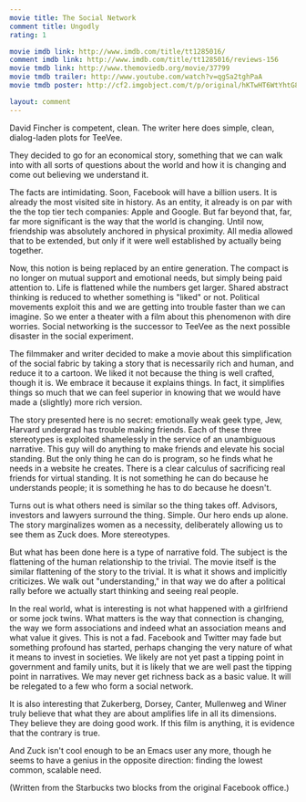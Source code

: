 ```yaml
---
movie title: The Social Network
comment title: Ungodly
rating: 1

movie imdb link: http://www.imdb.com/title/tt1285016/
comment imdb link: http://www.imdb.com/title/tt1285016/reviews-156
movie tmdb link: http://www.themoviedb.org/movie/37799
movie tmdb trailer: http://www.youtube.com/watch?v=qgSa2tghPaA
movie tmdb poster: http://cf2.imgobject.com/t/p/original/hKTwHT6WtYhtG8U2PJQSQH2y4oD.jpg

layout: comment
---
```


David Fincher is competent, clean. The writer here does simple, clean, dialog-laden plots for TeeVee.

They decided to go for an economical story, something that we can walk into with all sorts of questions about the world and how it is changing and come out believing we understand it.

The facts are intimidating. Soon, Facebook will have a billion users. It is already the most visited site in history. As an entity, it already is on par with the the top tier tech companies: Apple and Google. But far beyond that, far, far more significant is the way that the world is changing. Until now, friendship was absolutely anchored in physical proximity. All media allowed that to be extended, but only if it were well established by actually being together.

Now, this notion is being replaced by an entire generation. The compact is no longer on mutual support and emotional needs, but simply being paid attention to. Life is flattened while the numbers get larger. Shared abstract thinking is reduced to whether something is "liked" or not. Political movements exploit this and we are getting into trouble faster than we can imagine. So we enter a theater with a film about this phenomenon with dire worries. Social networking is the successor to TeeVee as the next possible disaster in the social experiment.

The filmmaker and writer decided to make a movie about this simplification of the social fabric by taking a story that is necessarily rich and human, and reduce it to a cartoon. We liked it not because the thing is well crafted, though it is. We embrace it because it explains things. In fact, it simplifies things so much that we can feel superior in knowing that we would have made a (slightly) more rich version.

The story presented here is no secret: emotionally weak geek type, Jew, Harvard undergrad has trouble making friends. Each of these three stereotypes is exploited shamelessly in the service of an unambiguous narrative. This guy will do anything to make friends and elevate his social standing. But the only thing he can do is program, so he finds what he needs in a website he creates. There is a clear calculus of sacrificing real friends for virtual standing. It is not something he can do because he understands people; it is something he has to do because he doesn't.

Turns out is what others need is similar so the thing takes off. Advisors, investors and lawyers surround the thing. Simple. Our hero ends up alone. The story marginalizes women as a necessity, deliberately allowing us to see them as Zuck does. More stereotypes.

But what has been done here is a type of narrative fold. The subject is the flattening of the human relationship to the trivial. The movie itself is the similar flattening of the story to the trivial. It is what it shows and implicitly criticizes. We walk out "understanding," in that way we do after a political rally before we actually start thinking and seeing real people.

In the real world, what is interesting is not what happened with a girlfriend or some jock twins. What matters is the way that connection is changing, the way we form associations and indeed what an association means and what value it gives. This is not a fad. Facebook and Twitter may fade but something profound has started, perhaps changing the very nature of what it means to invest in societies. We likely are not yet past a tipping point in government and family units, but it is likely that we are well past the tipping point in narratives. We may never get richness back as a basic value. It will be relegated to a few who form a social network.

It is also interesting that Zukerberg, Dorsey, Canter, Mullenweg and Winer truly believe that what they are about amplifies life in all its dimensions. They believe they are doing good work. If this film is anything, it is evidence that the contrary is true.

And Zuck isn't cool enough to be an Emacs user any more, though he seems to have a genius in the opposite direction: finding the lowest common, scalable need.

(Written from the Starbucks two blocks from the original Facebook office.)